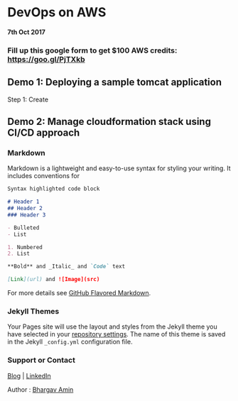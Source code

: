 # DevOps on AWS

**7th Oct 2017** 

### **Fill up this google form to get $100 AWS credits:** https://goo.gl/PjTXkb


## Demo 1: Deploying a sample tomcat application 

Step 1: Create
## Demo 2: Manage cloudformation stack using CI/CD approach

### Markdown

Markdown is a lightweight and easy-to-use syntax for styling your writing. It includes conventions for

```markdown
Syntax highlighted code block

# Header 1
## Header 2
### Header 3

- Bulleted
- List

1. Numbered
2. List

**Bold** and _Italic_ and `Code` text

[Link](url) and ![Image](src)
```

For more details see [GitHub Flavored Markdown](https://guides.github.com/features/mastering-markdown/).

### Jekyll Themes

Your Pages site will use the layout and styles from the Jekyll theme you have selected in your [repository settings](https://github.com/bhargavamin/devops-techtalk/settings). The name of this theme is saved in the Jekyll `_config.yml` configuration file.

### Support or Contact
[Blog](http://bhargavamin.com/blog)  |  [LinkedIn](https://www.linkedin.com/in/bhargavamin/)

Author : [Bhargav Amin](http://bhargavamin.com)
